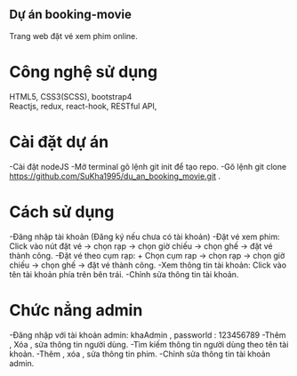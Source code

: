 ## Dự án booking-movie
Trang web đặt vé xem phim online.


# Công nghệ sử dụng
HTML5, CSS3(SCSS), bootstrap4   
Reactjs, redux, react-hook, RESTful API,


# Cài đặt dự án
-Cài đặt nodeJS 
-Mở terminal gõ lệnh git init để tạo repo.
-Gõ lệnh git clone https://github.com/SuKha1995/du_an_booking_movie.git .


# Cách sử dụng
-Đăng nhập tài khoản (Đăng ký nếu chưa có tài khoản)
-Đặt vé xem phim: Click vào nút đặt vé -> chọn rạp -> chọn giờ chiếu -> chọn ghế -> đặt vé thành công.
-Đặt vé theo cụm rạp:
    + Chọn cụm rap -> chọn rạp -> chọn giờ chiếu -> chọn ghế -> đặt vé thành công.
-Xem thông tin tài khoản: Click vào tên tài khoản phía trên bên trái.
-Chỉnh sửa thông tin tài khoản.

# Chức nẳng admin
-Đăng nhập với tài khoản admin: khaAdmin  , passworld : 123456789 
-Thêm , Xóa , sửa thông tin người dùng.
-Tìm kiếm thông tin người dùng theo tên tài khoản.
-Thêm , xóa , sửa thông tin phim.
-Chỉnh sửa thông tin tài khoản admin.



